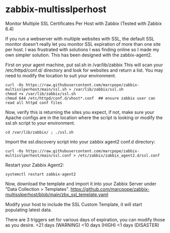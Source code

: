 # zabbix-multisslperhost
Monitor Multiple SSL Certificates Per Host with Zabbix (Tested with Zabbix 6.4)

If you run a webserver with multiple websites with SSL, the default SSL monitor doesn't really let you monitor SSL expiration of more than one site per host. I was frustrated with solutions I was finding online so I made my own simpler solution. This has been designed with the zabbix-agent2.

First on your agent machine, put ssl.sh in /var/lib/zabbix This will scan your /etc/httpd/conf.d/ directory and look for <ServerName xyz.com:443> websites and return a list. You may need to modify the location to suit your environment.
```
curl -Os https://raw.githubusercontent.com/marcpope/zabbix-multisslperhost/main/ssl.sh > /var/lib/zabbix/ssl.sh
chmod +x /var/lib/zabbix/ssl.sh
chmod 644 /etc/httpd/conf.d/vhost*.conf  ## ensure zabbix user can read all httpd conf files
```
Now, verify this is returning the sites you expect, if not, make sure your Apache configs are in the location where the script is looking or modify the ssl.sh script to your environment. 
```
cd /var/lib/zabbix/ ; ./ssl.sh
```
Import the ssl.discovery script into your zabbix agent2 conf.d directory:
```
curl -Os https://raw.githubusercontent.com/marcpope/zabbix-multisslperhost/main/ssl.conf > /etc/zabbix/zabbix_agent2.d/ssl.conf
```
Restart your Zabbix Agent2:
```
systemctl restart zabbix-agent2
```

Now, download the template and import it into your Zabbix Server under "Data Collection > Templates".
https://github.com/marcpope/zabbix-multisslperhost/blob/main/zbx_ssl_template.yaml

Modify your host to include the SSL Custom Template, it will start populating latest data.

There are 3 triggers set for various days of expiration, you can modify those as you desire.
<21 days (WARNING)
<10 days (HIGH)
<1 days (DISASTER)


